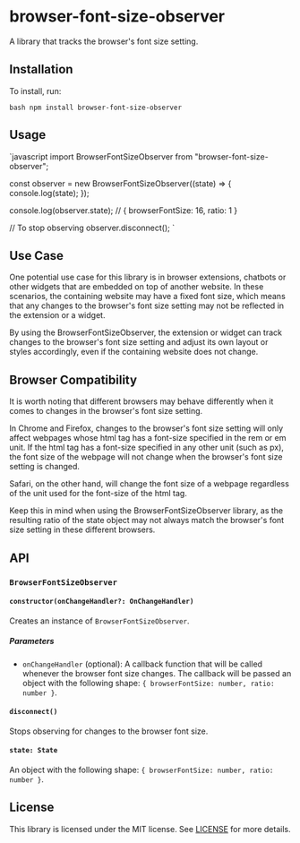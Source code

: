# browser-font-size-observer

A library that tracks the browser's font size setting.

## Installation

To install, run:

`bash
npm install browser-font-size-observer
`

## Usage

`javascript
import BrowserFontSizeObserver from "browser-font-size-observer";

const observer = new BrowserFontSizeObserver((state) => {
console.log(state);
});

console.log(observer.state); // { browserFontSize: 16, ratio: 1 }

// To stop observing
observer.disconnect();
`

## Use Case

One potential use case for this library is in browser extensions, chatbots or other widgets that are embedded on top of another website. In these scenarios, the containing website may have a fixed font size, which means that any changes to the browser's font size setting may not be reflected in the extension or a widget.

By using the BrowserFontSizeObserver, the extension or widget can track changes to the browser's font size setting and adjust its own layout or styles accordingly, even if the containing website does not change.

## Browser Compatibility

It is worth noting that different browsers may behave differently when it comes to changes in the browser's font size setting.

In Chrome and Firefox, changes to the browser's font size setting will only affect webpages whose html tag has a font-size specified in the rem or em unit. If the html tag has a font-size specified in any other unit (such as px), the font size of the webpage will not change when the browser's font size setting is changed.

Safari, on the other hand, will change the font size of a webpage regardless of the unit used for the font-size of the html tag.

Keep this in mind when using the BrowserFontSizeObserver library, as the resulting ratio of the state object may not always match the browser's font size setting in these different browsers.

## API

### `BrowserFontSizeObserver`

#### `constructor(onChangeHandler?: OnChangeHandler)`

Creates an instance of `BrowserFontSizeObserver`.

##### Parameters

- `onChangeHandler` (optional): A callback function that will be called whenever the browser font size changes. The callback will be passed an object with the following shape: `{ browserFontSize: number, ratio: number }`.

#### `disconnect()`

Stops observing for changes to the browser font size.

#### `state: State`

An object with the following shape: `{ browserFontSize: number, ratio: number }`.

## License

This library is licensed under the MIT license. See [LICENSE](./LICENSE) for more details.

